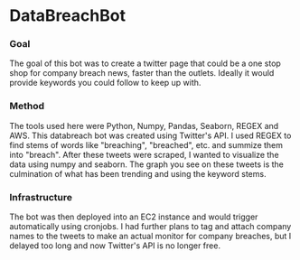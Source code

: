 # DataBreachBot

### Goal
The goal of this bot was to create a twitter page that could be a one stop shop for company breach news, faster than the outlets. Ideally it would provide keywords you could follow to keep up with.

### Method
The tools used here were Python, Numpy, Pandas, Seaborn, REGEX and AWS.
This databreach bot was created using Twitter's API. I used REGEX to find stems of words like "breaching", "breached", etc. and summize them into "breach". 
After these tweets were scraped, I wanted to visualize the data using numpy and seaborn. 
The graph you see on these tweets is the culmination of what has been trending and using the keyword stems.


### Infrastructure
The bot was then deployed into an EC2 instance and would trigger automatically using cronjobs. 
I had further plans to tag and attach company names to the tweets to make an actual monitor for company breaches, but I delayed too long and now Twitter's API is no longer free.
